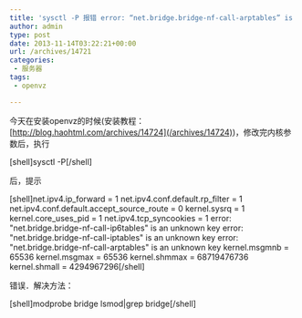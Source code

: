```yaml
---
title: 'sysctl -P 报错 error: “net.bridge.bridge-nf-call-arptables” is an unknown key 的解决办法'
author: admin
type: post
date: 2013-11-14T03:22:21+00:00
url: /archives/14721
categories:
 - 服务器
tags:
 - openvz

---
```

今天在安装openvz的时候(安装教程： [http://blog.haohtml.com/archives/14724](/archives/14724))，修改完内核参数后，执行

[shell]sysctl -P[/shell]

后，提示

[shell]net.ipv4.ip_forward = 1
net.ipv4.conf.default.rp_filter = 1
net.ipv4.conf.default.accept\_source\_route = 0
kernel.sysrq = 1
kernel.core\_uses\_pid = 1
net.ipv4.tcp_syncookies = 1
error: "net.bridge.bridge-nf-call-ip6tables" is an unknown key
error: "net.bridge.bridge-nf-call-iptables" is an unknown key
error: "net.bridge.bridge-nf-call-arptables" is an unknown key
kernel.msgmnb = 65536
kernel.msgmax = 65536
kernel.shmmax = 68719476736
kernel.shmall = 4294967296[/shell]

错误．解决方法：

[shell]modprobe bridge
lsmod|grep bridge[/shell]